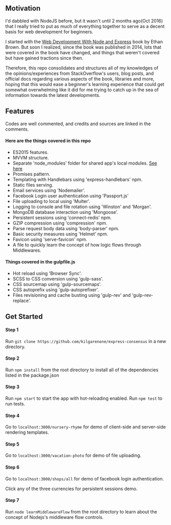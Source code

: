 ## Motivation

I'd dabbled with NodeJS before, but it wasn't until 2 months ago(Oct 2016) that I really tried to put as much of everything together to serve as a decent basis for web development for beginners.

I started with the [Web Development With Node and Express](https://github.com/EthanRBrown/web-development-with-node-and-express) book by Ethan Brown. But soon I realized, since the book was published in 2014, lots that were covered in the book have changed, and things that weren't covered but have gained tractions since then. 

Therefore, this repo consolidates and structures all of my knowledges of the opinions/experiences from StackOverflow's users, blog posts, and official docs regarding various aspects of the book, libraries and more, hoping that this would ease a beginner's learning experience that could get somewhat overwhelming like it did for me trying to catch up in the sea of information towards the latest developments.

## Features
Codes are well commented, and credits and sources are linked in the comments.

#### Here are the things covered in this repo
- ES2015 features.
- MVVM structure.
- Separate 'node_modules' folder for shared app's local modules. [See here](https://stackoverflow.com/questions/10860244/how-to-make-the-require-in-node-js-to-be-always-relative-to-the-root-folder-of-t/24461606#24461606)
- Promises pattern.
- Templating with Handlebars using 'express-handlebars' npm.
- Static files serving. 
- Email services using 'Nodemailer'.
- Facebook Login user authentication using 'Passport.js'
- File uploading to local using 'Multer'.
- Logging to console and file rotation using 'Winston' and 'Morgan'.
- MongoDB database interaction using 'Mongoose'.
- Persistent sessions using 'connect-redis' npm.
- GZIP compression using 'compression' npm.
- Parse request body data using 'body-parser' npm.
- Basic security measures using 'Helmet' npm.
- Favicon using 'serve-favicon' npm.
- A file to quickly learn the concept of how logic flows through Middlewares.

#### Things covered in the gulpfile.js
- Hot reload using 'Browser Sync'.
- SCSS to CSS conversion using 'gulp-sass'.
- CSS sourcemap using 'gulp-sourcemaps'.
- CSS autoprefix using 'gulp-autoprefixer'.
- Files revisioning and cache busting using 'gulp-rev' and 'gulp-rev-replace'.

## Get Started
#### Step 1
Run `git clone https://github.com/kilgarenone/express-consensus` in a new directory.
#### Step 2
Run `npm install` from the root directory to install all of the dependencies listed in the package.json
#### Step 3
Run `npm start` to start the app with hot-reloading enabled.
Run `npm test` to run tests.
#### Step 4
Go to `localhost:3000/nursery-rhyme` for demo of client-side and server-side rendering templates.
#### Step 5
Go to `localhost:3000/vacation-photo` for demo of file uploading.
#### Step 6
Go to `localhost:3000/shops/all` for demo of facebook login authentication.

Click any of the three currencies for persistent sessions demo.
#### Step 7
Run `node learnMiddlewareFlow` from the root directory to learn about the concept of Nodejs's middleware flow controls.
